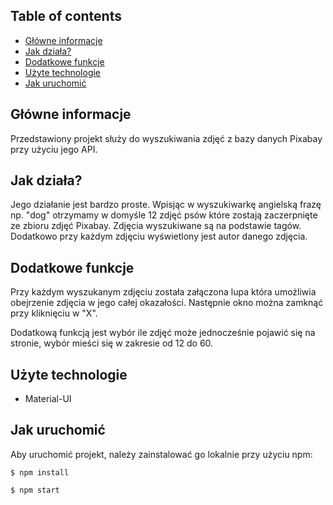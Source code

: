 ## Table of contents
* [Główne informacje](#general)
* [Jak działa?](#how)
* [Dodatkowe funkcje](#function)
* [Użyte technologie](#tech)
* [Jak uruchomić](#setup)

## Główne informacje
Przedstawiony projekt służy do wyszukiwania zdjęć z bazy danych Pixabay przy użyciu jego API.

	
## Jak działa?
Jego działanie jest bardzo proste. Wpisjąc w wyszukiwarkę angielską frazę np. "dog" otrzymamy w domyśle 12 zdjęć psów które zostają zaczerpnięte ze zbioru zdjęć Pixabay. Zdjęcia wyszukiwane są na podstawie tagów. Dodatkowo przy każdym zdjęciu wyświetlony jest autor danego zdjęcia.

## Dodatkowe funkcje

Przy każdym wyszukanym zdjęciu została załączona lupa która umożliwia obejrzenie zdjęcia w jego całej okazałości. Następnie okno można zamknąć przy kliknięciu w "X".

Dodatkową funkcją jest wybór ile zdjęć może jednocześnie pojawić się na stronie, wybór mieści się w zakresie od 12 do 60.

## Użyte technologie

- Material-UI

## Jak uruchomić
Aby uruchomić projekt, należy zainstalować go lokalnie przy użyciu npm:

```
$ npm install

$ npm start
```

